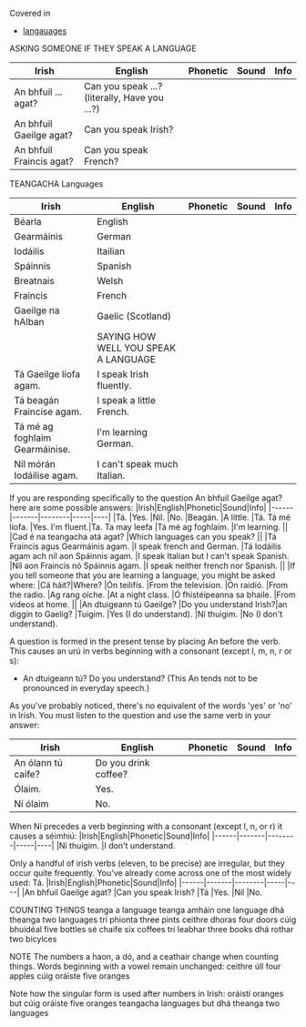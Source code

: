 Covered in 
* [langauages](../../notes/languages.md)

ASKING SOMEONE IF THEY SPEAK A LANGUAGE

|Irish|English|Phonetic|Sound|Info|
|------|-------|--------|-----|----|
|An bhfuil ... agat? |Can you speak ...? (literally, Have you ...?)
|An bhfuil Gaeilge agat? |Can you speak Irish?
|An bhfuil Fraincis agat? |Can you speak French?

TEANGACHA Languages

|Irish|English|Phonetic|Sound|Info|
|------|-------|--------|-----|----|
|Béarla	|English
|Gearmáinis	|German
|Iodáilis	|Itailian
|Spáinnis	|Spanish
|Breatnais	|Welsh
|Fraincis|French
|Gaeilge na hAlban|	Gaelic (Scotland)
||SAYING HOW WELL YOU SPEAK A LANGUAGE
|Tá Gaeilge líofa agam. |I speak Irish fluently.
|Tá beagán Fraincise agam. |I speak a little French.
|Tá mé ag foghlaim Gearmáinise. |I'm learning German.
|Níl mórán Iodáilise agam. |I can't speak much Italian.

If you are responding specifically to the question An bhfuil Gaeilge agat? here are some possible answers:
|Irish|English|Phonetic|Sound|Info|
|------|-------|--------|-----|----|
|Tá. |Yes.
|Níl. |No.
|Beagán. |A little.
|Tá. Tá mé líofa. |Yes. I'm fluent.|Ta. Ta may leefa
|Tá mé ag foghlaim. |I'm learning.
||
|Cad é na teangacha atá agat? |Which languages can you speak?
||
|Tá Fraincis agus Gearmáinis agam. |I speak french and German.
|Tá Iodáilis agam ach níl aon Spáinnis agam. |I speak Italian but I can't speak Spanish.
|Níl aon Fraincis nó Spáinnis agam. |I speak neither french nor Spanish.
||
|If you tell someone that you are learning a language, you might be asked where: 
|Cá háit?|Where?
|Ón teilifís. |From the television.
|Ón raidió. |From the radio.
|Ag rang oíche. |At a night class.
|Ó fhístéipeanna sa bhaile. |From videos at home.
||
|An dtuigeann tú Gaeilge? |Do you understand Irish?|an diggin to Gaelig?
|Tuigim. |Yes (I do understand).
|Ní thuigim. |No (I don't understand).



A question is formed in the present tense by placing An before the verb. This causes an urú in verbs beginning with a consonant (except l, m, n, r or s):
* An dtuigeann tú? Do you understand?
(This An tends not to be pronounced in everyday speech.)

As you've probably noticed, there's no equivalent of the words 'yes' or 'no' in Irish. You must listen to the question and use the same verb in your answer:

|Irish|English|Phonetic|Sound|Info|
|------|-------|--------|-----|----|
|An ólann tú caife?| Do you drink coffee?
|Ólaim. |Yes.
|Ní ólaim |No.

When Ní precedes a verb beginning with a consonant (except l, n, or r) it causes a séimhiú:
|Irish|English|Phonetic|Sound|Info|
|------|-------|--------|-----|----|
|Ní thuigim. |I don't understand.

Only a handful of irish verbs (eleven, to be precise) are irregular, but they occur quite frequently. You've already come across one of the most widely used: Tá.
|Irish|English|Phonetic|Sound|Info|
|------|-------|--------|-----|----|
|An bhfuil Gaeilge agat? |Can you speak Irish?
|Tá |Yes.
|Níl |No.


COUNTING THINGS
teanga	a language
teanga amháin	one language
dhá theanga	two languages
trí phionta	three pints
ceithre dhoras	four doors
cúig bhuidéal	five bottles
sé chaife	six coffees
trí leabhar	three books
dhá rothar	two bicylces

NOTE
The numbers a haon, a dó, and a ceathair change when counting things.
Words beginning with a vowel remain unchanged:
ceithre úll	four apples
cúig oráiste	five oranges

Note how the singular form is used after numbers in Irish:
oráistí	oranges
but	
cúig oráiste	five oranges
teangacha	languages
but	
dhá theanga	two languages